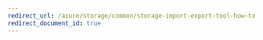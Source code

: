 ```yaml
---
redirect_url: /azure/storage/common/storage-import-export-tool-how-to
redirect_document_id: true
---
```

